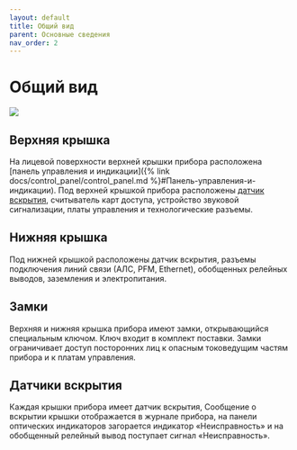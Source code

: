 ```yaml
---
layout: default
title: Общий вид
parent: Основные сведения
nav_order: 2
---
```


# Общий вид

![](../../assets/images/general_view.png)

## Верхняя крышка
На лицевой поверхности верхней крышки прибора расположена [панель управления и индикации]({% link docs/control_panel/control_panel.md %}#Панель-управления-и-индикации). Под верхней крышкой прибора расположены [датчик вскрытия](#датчики-вскрытия), считыватель карт доступа, устройство звуковой сигнализации, платы управления и технологические разъемы.

## Нижняя крышка
Под нижней крышкой расположены датчик вскрытия, разъемы подключения линий связи (АЛС, PFM, Ethernet), обобщенных релейных выводов, заземления и электропитания.

## Замки
Верхняя и нижняя крышка прибора имеют замки, открывающийся специальным ключом. Ключ входит в комплект поставки. Замки ограничивает доступ посторонних лиц к опасным токоведущим частям прибора и к платам управления.

## Датчики вскрытия 
Каждая крышки прибора имеет датчик вскрытия, Сообщение о вскрытии крышки отображается в журнале прибора, на панели оптических индикаторов загорается индикатор «Неисправность» и на обобщенный релейный вывод поступает сигнал «Неисправность».
